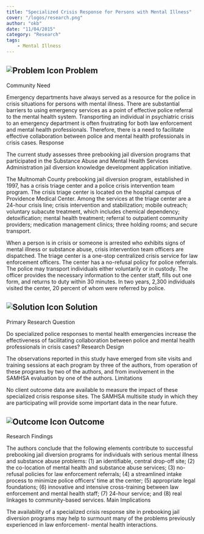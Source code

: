 ```yaml
---
title: "Specialized Crisis Response for Persons with Mental Illness"
cover: "/logos/research.png"
author: "okb"
date: "11/04/2015"
category: "Research"
tags:
    - Mental Illness 
---
```


## ![Problem Icon](https://github.com/google/material-design-icons/raw/master/alert/1x_web/ic_error_outline_black_48dp.png "Problem") Problem

Community Need

Emergency departments have always served as a resource for the police in crisis situations for persons with mental illness. There are substantial barriers to using emergency services as a point of effective police referral to the mental health system. Transporting an individual in psychiatric crisis to an emergency department is often frustrating for both law enforcement and mental health professionals. Therefore, there is a need to facilitate effective collaboration between police and mental health professionals in crisis cases.
Response

The current study assesses three prebooking jail diversion programs that participated in the Substance Abuse and Mental Health Services Administration jail diversion knowledge development application initiative.

The Multnomah County prebooking jail diversion program, established in 1997, has a crisis triage center and a police crisis intervention team program. The crisis triage center is located on the hospital campus of Providence Medical Center. Among the services at the triage center are a 24-hour crisis line; crisis intervention and stabilization; mobile outreach; voluntary subacute treatment, which includes chemical dependency; detoxification; mental health treatment; referral to outpatient community providers; medication management clinics; three holding rooms; and secure transport.

When a person is in crisis or someone is arrested who exhibits signs of mental illness or substance abuse, crisis intervention team officers are dispatched. The triage center is a one-stop centralized crisis service for law enforcement officers. The center has a no-refusal policy for police referrals. The police may transport individuals either voluntarily or in custody. The officer provides the necessary information to the center staff, fills out one form, and returns to duty within 30 minutes. In two years, 2,300 individuals visited the center, 20 percent of whom were referred by police.

## ![Solution Icon](https://github.com/google/material-design-icons/raw/master/action/1x_web/ic_lightbulb_outline_black_48dp.png "Solution") Solution

Primary Research Question

Do specialized police responses to mental health emergencies increase the effectiveness of facilitating collaboration between police and mental health professionals in crisis cases?
Research Design

The observations reported in this study have emerged from site visits and training sessions at each program by three of the authors, from operation of these programs by two of the authors, and from involvement in the SAMHSA evaluation by one of the authors.
Limitations

No client outcome data are available to measure the impact of these specialized crisis response sites. The SAMHSA multisite study in which they are participating will provide some important data in the near future.

## ![Outcome Icon](https://github.com/google/material-design-icons/raw/master/action/1x_web/ic_view_list_black_48dp.png "Outcome") Outcome

Research Findings

The authors conclude that the following elements contribute to successful prebooking jail diversion programs for individuals with serious mental illness and substance abuse problems: (1) an identifiable, central drop-off site; (2) the co-location of mental health and substance abuse services; (3) no-refusal policies for law enforcement referrals; (4) a streamlined intake process to minimize police officers’ time at the center; (5) appropriate legal foundations; (6) innovative and intensive cross-training between law enforcement and mental health staff; (7) 24-hour service; and (8) real linkages to community-based services.
Main Implications

The availability of a specialized crisis response site in prebooking jail diversion programs may help to surmount many of the problems previously experienced in law enforcement- mental health interactions.